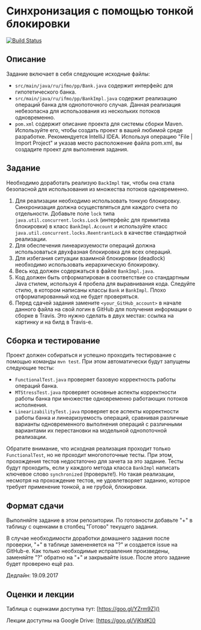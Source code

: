 # Синхронизация с помощью тонкой блокировки

[![Build Status](https://travis-ci.com/ITMO-MPP-2017/fine-grained-bank-Shemplo.svg?token=B2yLGFz6qwxKVjbLm9Ak&branch=master)](https://travis-ci.com/ITMO-MPP-2017/fine-grained-bank-Shemplo)

## Описание
Задание включает в себя следующие исходные файлы:

* `src/main/java/ru/ifmo/pp/Bank.java` содержит интерфейс для гипотетического банка.
* `src/main/java/ru/ifmo/pp/BankImpl.java` содержит реализацию операций банка для однопоточного случая. Данная реализация небезопасна для использования из нескольких потоков одновременно.
* `pom.xml` содержит описание проекта для системы сборки Maven. Используйте его, чтобы создать проект в вашей любимой среде разработке. Рекомендуется IntelliJ IDEA. Используя операцию "File | Import Project" и указав место расположение файла pom.xml, вы создадите проект для выполнения задания.

## Задание
Необходимо доработать реализую `BackImpl` так, чтобы она стала безопасной для использования из множества потоков одновременно.

1.	Для реализации необходимо использовать тонкую блокировку. Синхронизация должна осуществляться для каждого счета по отдельности. Добавьте поле `lock` типа `java.util.concurrent.locks.Lock` (интерфейс для примитива блокировки) в класс `BankImpl.Account` и используйте класс `java.util.concurrent.locks.ReentrantLock` в качестве стандартной реализации.
2.	Для обеспечения линеаризуемости операций должна использоваться двухфазная блокировка для всех операций.
3.	Для избегания ситуации взаимной блокировки (deadlock) необходимо использовать иерархическую блокировку.
4. Весь код должен содержаться в файле `BankImpl.java`. 
5. Код должен быть отформатирован в соответствие со стандартным Java стилем, используя 4 пробела для выравнивания кода. Следуйте стилю, в котором написаны классы `Bank` и `BankImpl`. Плохо отформатированный код не будет проверяться.
6. Перед сдачей задания замените `<your_GitHub_account>` в начале данного файла на свой логин в GitHub для получения информации о сборке в Travis. Это нужно сделать в двух местах: ссылка на картинку и на билд в Travis-е.

## Сборка и тестирование
Проект должен собираться и успешно проходить тестирование с помощью команды `mvn test`. При этом автоматически будут запущены следующие тесты:

* `FunctionalTest.java` проверяет базовую корректность работы операций банка.
* `MTStressTest.java` проверяет основные аспекты корректности работы банка при множестве одновременно работающих потоков исполнения.
* `LinearizabilityTest.java` проверяет все аспекты корректности работы банка и линеаризуемость операций, сравнивая различные варианты одновременного выполнения операций с различными вариантами их перестановки на модельной однопоточной реализации.

Обратите внимание, что исходная реализация проходит только `FunctionalTest`, но не проходит многопоточные тесты. При этом, прохождения тестов недостаточно для зачета за это задание. Тесты будут проходить, если у каждого метода класса `BankImpl` написать ключевое слово `synchronized` (проверьте!). Но такая реализации, несмотря на прохождение тестов, не удовлетворяет заданию, которое требует применение тонкой, а не грубой, блокировки.

## Формат сдачи

Выполняйте задание в этом репозитории. По готовности добавьте "+" в таблицу с оценками в столбец "Готово" текущего задания. 

В случае необходимости доработки домашнего задания после проверки, "+" в таблице замененяется на "?" и создается issue на GitHub-е. Как только необходимые исправления произведены, заменяйте "?" обратно на "+" и закрывайте issue. После этого задание будет проверено ещё раз.

Дедлайн: 19.09.2017

## Оценки и лекции
Таблица с оценками доступна тут: [https://goo.gl/YZrm9Z]()

Лекции доступны на Google Drive: [https://goo.gl/VjKtdK]()
